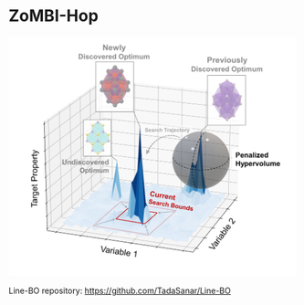 # ZoMBI-Hop
 
![zombi](./figs/zombi-hop.png)


Line-BO repository: https://github.com/TadaSanar/Line-BO
